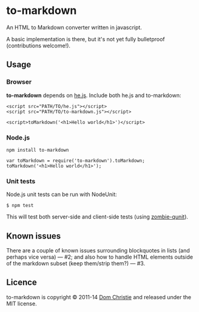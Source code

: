 # to-markdown

An HTML to Markdown converter written in javascript.

A basic implementation is there, but it's not yet fully bulletproof (contributions welcome!).

## Usage

### Browser

**to-markdown** depends on [he.js](https://github.com/mathiasbynens/he). Include both he.js and to-markdown:

    <script src="PATH/TO/he.js"></script>
    <script src="PATH/TO/to-markdown.js"></script>

    <script>toMarkdown('<h1>Hello world</h1>')</script>

### Node.js

    npm install to-markdown

    var toMarkdown = require('to-markdown').toMarkdown;
    toMarkdown('<h1>Hello world</h1>');

### Unit tests

Node.js unit tests can be run with NodeUnit:

    $ npm test

This will test both server-side and client-side tests (using [zombie-qunit](https://github.com/bergie/zombie-qunit)).

## Known issues

There are a couple of known issues surrounding blockquotes in lists (and perhaps vice versa) &mdash; #2; and also how to handle HTML elements outside of the markdown subset (keep them/strip them?) &mdash; #3.

## Licence

to-markdown is copyright &copy; 2011-14 [Dom Christie](http://domchristie.co.uk) and released under the MIT license.
